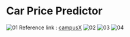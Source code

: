 # Car Price Predictor 
![01](https://user-images.githubusercontent.com/106590141/209450397-982a19a5-4dd9-4cb7-b507-401c860560ac.jpg)
Reference link : [campusX](https://youtu.be/iRCaMnR_bpA)
![02](https://user-images.githubusercontent.com/106590141/209450401-e48d724e-53d8-4546-bc14-cfbfd72d31f6.jpg)
![03](https://user-images.githubusercontent.com/106590141/209450404-be6aaaa1-04f9-4d70-95b1-1110e3b614b0.jpg)
![04](https://user-images.githubusercontent.com/106590141/209450405-e8c0ae5f-3edc-4000-93e3-d19dcd1b6cdf.jpg)



